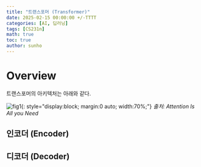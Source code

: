 ```yaml
---
title: "트랜스포머 (Transformer)"
date: 2025-02-15 00:00:00 +/-TTTT
categories: [AI, 딥러닝]
tags: [CS231n]
math: true
toc: true
author: sunho
---
```


# Overview

트랜스포머의 아키텍처는 아래와 같다.

![fig1](dl/transformer/1.png){: style="display:block; margin:0 auto; width:70%;"}
_출처: Attention Is All you Need_

## 인코더 (Encoder)



## 디코더 (Decoder)


# 
